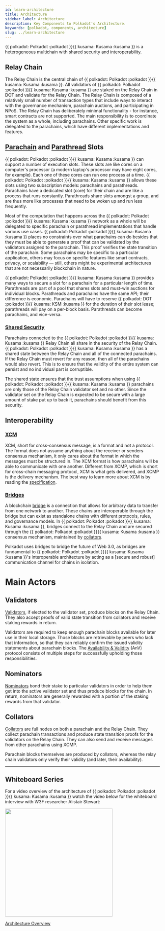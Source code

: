 ```yaml
---
id: learn-architecture
title: Architecture
sidebar_label: Architecture
description: Key Components to Polkadot's Architecture.
keywords: [polkadot, components, architecture]
slug: ../learn-architecture
---
```


{{ polkadot: Polkadot :polkadot }}{{ kusama: Kusama :kusama }} is a heterogeneous multichain with
shared security and interoperability.

## Relay Chain

The Relay Chain is the central chain of
{{ polkadot: Polkadot :polkadot }}{{ kusama: Kusama :kusama }}. All validators of
{{ polkadot: Polkadot :polkadot }}{{ kusama: Kusama :kusama }} are staked on the Relay Chain in DOT
and validate for the Relay Chain. The Relay Chain is composed of a relatively small number of
transaction types that include ways to interact with the governance mechanism, parachain auctions,
and participating in NPoS. The Relay Chain has deliberately minimal functionality - for instance,
smart contracts are not supported. The main responsibility is to coordinate the system as a whole,
including parachains. Other specific work is delegated to the parachains, which have different
implementations and features.

## [Parachain](learn-parachains.md) and [Parathread](learn-parathreads.md) Slots

{{ polkadot: Polkadot :polkadot }}{{ kusama: Kusama :kusama }} can support a number of execution
slots. These slots are like cores on a computer's processor (a modern laptop's processor may have
eight cores, for example). Each one of these cores can run one process at a time.
{{ polkadot: Polkadot :polkadot }}{{ kusama: Kusama :kusama }} allows these slots using two
subscription models: parachains and parathreads. Parachains have a dedicated slot (core) for their
chain and are like a process that runs constantly. Parathreads share slots amongst a group, and are
thus more like processes that need to be woken up and run less frequently.

Most of the computation that happens across the
{{ polkadot: Polkadot :polkadot }}{{ kusama: Kusama :kusama }} network as a whole will be delegated
to specific parachain or parathread implementations that handle various use cases.
{{ polkadot: Polkadot :polkadot }}{{ kusama: Kusama :kusama }} places no constraints over what
parachains can do besides that they must be able to generate a proof that can be validated by the
validators assigned to the parachain. This proof verifies the state transition of the parachain.
Some parachains may be specific to a particular application, others may focus on specific features
like smart contracts, privacy, or scalability &mdash; still, others might be experimental
architectures that are not necessarily blockchain in nature.

{{ polkadot: Polkadot :polkadot }}{{ kusama: Kusama :kusama }} provides many ways to secure a slot
for a parachain for a particular length of time. Parathreads are part of a pool that shares slots
and must-win auctions for individual blocks. Parathreads and parachains have the same API; their
difference is economic. Parachains will have to reserve
{{ polkadot: DOT :polkadot }}{{ kusama: KSM :kusama }} for the duration of their slot lease;
parathreads will pay on a per-block basis. Parathreads can become parachains, and vice-versa.

### [Shared Security](learn-parachains.md)

Parachains connected to the {{ polkadot: Polkadot :polkadot }}{{ kusama: Kusama :kusama }} Relay
Chain all share in the security of the Relay Chain.
{{ polkadot: Polkadot :polkadot }}{{ kusama: Kusama :kusama }} has a shared state between the Relay
Chain and all of the connected parachains. If the Relay Chain must revert for any reason, then all
of the parachains would also revert. This is to ensure that the validity of the entire system can
persist and no individual part is corruptible.

The shared state ensures that the trust assumptions when using
{{ polkadot: Polkadot :polkadot }}{{ kusama: Kusama :kusama }} parachains are only those of the
Relay Chain validator set and no other. Since the validator set on the Relay Chain is expected to be
secure with a large amount of stake put up to back it, parachains should benefit from this security.

## Interoperability

### [XCM](learn-xcm)

XCM, short for cross-consensus message, is a format and not a protocol. The format does not assume
anything about the receiver or senders consensus mechanism, it only cares about the format in which
the messages must be structured in. The XCM format is how parachains will be able to communicate
with one another. Different from XCMP, which is short for cross-chain messaging protocol, XCM is
what gets delivered, and XCMP is the delivery mechanism. The best way to learn more about XCM is by
reading the [specification](https://github.com/paritytech/xcm-format).

### [Bridges](learn-bridges.md)

A blockchain [bridge](../general/glossary.md#bridge) is a connection that allows for arbitrary data
to transfer from one network to another. These chains are interoperable through the bridge but can
exist as standalone chains with different protocols, rules, and governance models. In
{{ polkadot: Polkadot :polkadot }}{{ kusama: Kusama :kusama }}, bridges connect to the Relay Chain
and are secured through the {{ polkadot: Polkadot :polkadot }}{{ kusama: Kusama :kusama }} consensus
mechanism, maintained by [collators](#collators).

Polkadot uses bridges to bridge the future of Web 3.0, as bridges are fundamental to
{{ polkadot: Polkadot :polkadot }}{{ kusama: Kusama :kusama }}'s interoperable architecture by
acting as a [secure and robust] communication channel for chains in isolation.

# Main Actors

## Validators

[Validators](../general/glossary.md#validator), if elected to the validator set, produce blocks on
the Relay Chain. They also accept proofs of valid state transition from collators and receive
staking rewards in return.

Validators are required to keep enough parachain blocks available for later use in their local
storage. Those blocks are retrievable by peers who lack that information, so that they can reliably
confirm the issued validity statements about parachain blocks. The
[Availability & Validity](https://spec.polkadot.network/#chapter-anv) (AnV) protocol consists of
multiple steps for successfully upholding those responsibilities.

## Nominators

[Nominators](../general/glossary.md#nominator) bond their stake to particular validators in order to
help them get into the active validator set and thus produce blocks for the chain. In return,
nominators are generally rewarded with a portion of the staking rewards from that validator.

## Collators

[Collators](../general/glossary.md#collator) are full nodes on both a parachain and the Relay Chain.
They collect parachain transactions and produce state transition proofs for the validators on the
Relay Chain. They can also send and receive messages from other parachains using XCMP.

Parachain blocks themselves are produced by collators, whereas the relay chain validators only
verify their validity (and later, their availability).

---

## Whiteboard Series

For a video overview of the architecture of
{{ polkadot: Polkadot :polkadot }}{{ kusama: Kusama :kusama }} watch the video below for the
whiteboard interview with W3F researcher Alistair Stewart:

<div className="row">
  <div className="col text--center">
    <a href="https://www.youtube.com/watch?v=xBfC6uTjvbM">
      <img src="https://img.youtube.com/vi/xBfC6uTjvbM/0.jpg" width="350" style={{ borderRadius: 10, border: '1px solid slategrey' }} />
    </a>
    <p>
      <a href="https://www.youtube.com/watch?v=xBfC6uTjvbM">Architecture Overview</a>
    </p>
  </div>
</div>
